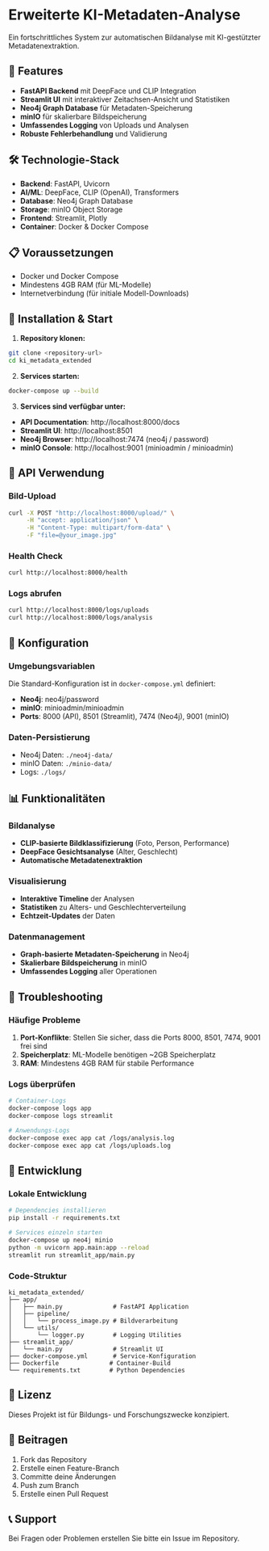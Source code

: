 # Erweiterte KI-Metadaten-Analyse

Ein fortschrittliches System zur automatischen Bildanalyse mit KI-gestützter Metadatenextraktion.

## 🚀 Features

- **FastAPI Backend** mit DeepFace und CLIP Integration
- **Streamlit UI** mit interaktiver Zeitachsen-Ansicht und Statistiken
- **Neo4j Graph Database** für Metadaten-Speicherung
- **minIO** für skalierbare Bildspeicherung
- **Umfassendes Logging** von Uploads und Analysen
- **Robuste Fehlerbehandlung** und Validierung

## 🛠️ Technologie-Stack

- **Backend**: FastAPI, Uvicorn
- **AI/ML**: DeepFace, CLIP (OpenAI), Transformers
- **Database**: Neo4j Graph Database
- **Storage**: minIO Object Storage
- **Frontend**: Streamlit, Plotly
- **Container**: Docker & Docker Compose

## 📋 Voraussetzungen

- Docker und Docker Compose
- Mindestens 4GB RAM (für ML-Modelle)
- Internetverbindung (für initiale Modell-Downloads)

## 🚀 Installation & Start

1. **Repository klonen:**
```bash
git clone <repository-url>
cd ki_metadata_extended
```

2. **Services starten:**
```bash
docker-compose up --build
```

3. **Services sind verfügbar unter:**
- **API Documentation**: http://localhost:8000/docs
- **Streamlit UI**: http://localhost:8501
- **Neo4j Browser**: http://localhost:7474 (neo4j / password)
- **minIO Console**: http://localhost:9001 (minioadmin / minioadmin)

## 📖 API Verwendung

### Bild-Upload
```bash
curl -X POST "http://localhost:8000/upload/" \
     -H "accept: application/json" \
     -H "Content-Type: multipart/form-data" \
     -F "file=@your_image.jpg"
```

### Health Check
```bash
curl http://localhost:8000/health
```

### Logs abrufen
```bash
curl http://localhost:8000/logs/uploads
curl http://localhost:8000/logs/analysis
```

## 🔧 Konfiguration

### Umgebungsvariablen
Die Standard-Konfiguration ist in `docker-compose.yml` definiert:

- **Neo4j**: neo4j/password
- **minIO**: minioadmin/minioadmin
- **Ports**: 8000 (API), 8501 (Streamlit), 7474 (Neo4j), 9001 (minIO)

### Daten-Persistierung
- Neo4j Daten: `./neo4j-data/`
- minIO Daten: `./minio-data/`
- Logs: `./logs/`

## 📊 Funktionalitäten

### Bildanalyse
- **CLIP-basierte Bildklassifizierung** (Foto, Person, Performance)
- **DeepFace Gesichtsanalyse** (Alter, Geschlecht)
- **Automatische Metadatenextraktion**

### Visualisierung
- **Interaktive Timeline** der Analysen
- **Statistiken** zu Alters- und Geschlechterverteilung
- **Echtzeit-Updates** der Daten

### Datenmanagement
- **Graph-basierte Metadaten-Speicherung** in Neo4j
- **Skalierbare Bildspeicherung** in minIO
- **Umfassendes Logging** aller Operationen

## 🐛 Troubleshooting

### Häufige Probleme

1. **Port-Konflikte**: Stellen Sie sicher, dass die Ports 8000, 8501, 7474, 9001 frei sind
2. **Speicherplatz**: ML-Modelle benötigen ~2GB Speicherplatz
3. **RAM**: Mindestens 4GB RAM für stabile Performance

### Logs überprüfen
```bash
# Container-Logs
docker-compose logs app
docker-compose logs streamlit

# Anwendungs-Logs
docker-compose exec app cat /logs/analysis.log
docker-compose exec app cat /logs/uploads.log
```

## 🔄 Entwicklung

### Lokale Entwicklung
```bash
# Dependencies installieren
pip install -r requirements.txt

# Services einzeln starten
docker-compose up neo4j minio
python -m uvicorn app.main:app --reload
streamlit run streamlit_app/main.py
```

### Code-Struktur
```
ki_metadata_extended/
├── app/
│   ├── main.py              # FastAPI Application
│   ├── pipeline/
│   │   └── process_image.py # Bildverarbeitung
│   └── utils/
│       └── logger.py        # Logging Utilities
├── streamlit_app/
│   └── main.py              # Streamlit UI
├── docker-compose.yml       # Service-Konfiguration
├── Dockerfile              # Container-Build
└── requirements.txt        # Python Dependencies
```

## 📝 Lizenz

Dieses Projekt ist für Bildungs- und Forschungszwecke konzipiert.

## 🤝 Beitragen

1. Fork das Repository
2. Erstelle einen Feature-Branch
3. Committe deine Änderungen
4. Push zum Branch
5. Erstelle einen Pull Request

## 📞 Support

Bei Fragen oder Problemen erstellen Sie bitte ein Issue im Repository.
